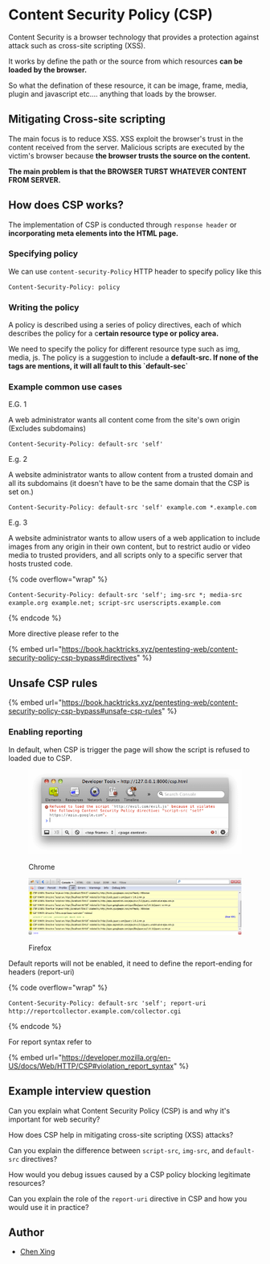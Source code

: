 # Content Security Policy (CSP)

Content Security is a browser technology that provides a protection against attack such as cross-site scripting (XSS).&#x20;

It works by define the path or the source from which resources **can be loaded by the browser.**

So what the defination of these resource, it can be image, frame, media, plugin and javascript etc.... anything that loads by the browser.



## Mitigating Cross-site scripting

The main focus is to reduce XSS. XSS exploit the browser's trust in the content received from the server. Malicious scripts are executed by the victim's browser because **the browser trusts the source on the content.**&#x20;

**The main problem is that the BROWSER TURST WHATEVER CONTENT FROM SERVER.**



## How does CSP works?

The implementation of CSP is conducted through `response header` or **incorporating meta elements into the HTML page.**

### Specifying policy

We can use `content-security-Policy` HTTP header to specify policy like this&#x20;

```
Content-Security-Policy: policy
```

### Writing the policy

A policy is described using a series of policy directives, each of which describes the policy for a c**ertain resource type or policy area.**

We need to specify the policy for different resource type such as img, media, js. The policy is a suggestion to include a **default-src. If none of the tags are mentions, it will all fault to this \`default-sec\`**&#x20;

### Example common use cases

E.G. 1&#x20;

A web administrator wants all content come from the site's own origin (Excludes subdomains)

```
Content-Security-Policy: default-src 'self'
```

E.g. 2

A website administrator wants to allow content from a trusted domain and all its subdomains (it doesn't have to be the same domain that the CSP is set on.)

```
Content-Security-Policy: default-src 'self' example.com *.example.com
```

E.g. 3

A website administrator wants to allow users of a web application to include images from any origin in their own content, but to restrict audio or video media to trusted providers, and all scripts only to a specific server that hosts trusted code.

{% code overflow="wrap" %}
```
Content-Security-Policy: default-src 'self'; img-src *; media-src example.org example.net; script-src userscripts.example.com
```
{% endcode %}

More directive please refer to the

{% embed url="https://book.hacktricks.xyz/pentesting-web/content-security-policy-csp-bypass#directives" %}

## Unsafe CSP rules

{% embed url="https://book.hacktricks.xyz/pentesting-web/content-security-policy-csp-bypass#unsafe-csp-rules" %}

### Enabling reporting <a href="#enabling_reporting" id="enabling_reporting"></a>

In default, when CSP is trigger the page will show the script is refused to loaded due to CSP.

<figure><img src="../.gitbook/assets/image (4).png" alt=""><figcaption><p>Chrome</p></figcaption></figure>

<figure><img src="../.gitbook/assets/image (5).png" alt=""><figcaption><p>Firefox</p></figcaption></figure>

Default reports will not be enabled, it need to define the report-ending for headers (report-uri)

{% code overflow="wrap" %}
```
Content-Security-Policy: default-src 'self'; report-uri http://reportcollector.example.com/collector.cgi
```
{% endcode %}

For report syntax refer to&#x20;

{% embed url="https://developer.mozilla.org/en-US/docs/Web/HTTP/CSP#violation_report_syntax" %}

## Example interview question

Can you explain what Content Security Policy (CSP) is and why it's important for web security?

How does CSP help in mitigating cross-site scripting (XSS) attacks?

Can you explain the difference between `script-src`, `img-src`, and `default-src` directives?

How would you debug issues caused by a CSP policy blocking legitimate resources?

Can you explain the role of the `report-uri` directive in CSP and how you would use it in practice?

## Author

- [Chen Xing](https://github.com/Ik0nw)